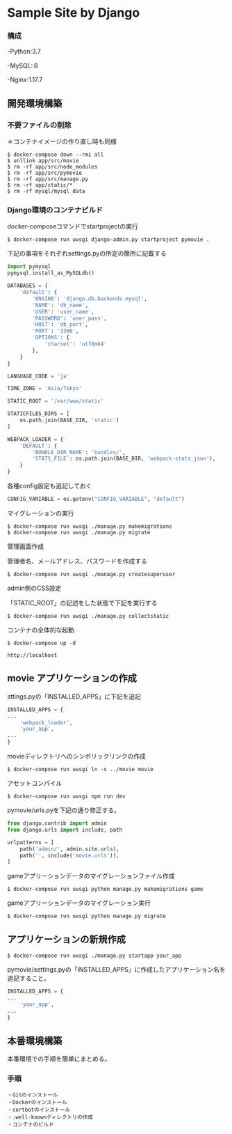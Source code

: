 # Sample Site by Django

### 構成

-Python:3.7

-MySQL:８

-Nginx:1.17.7


## 開発環境構築


### 不要ファイルの削除

＊コンテナイメージの作り直し時も同様

```shell-session
$ docker-compose down --rmi all
$ unllink app/src/movie
$ rm -rf app/src/node_modules
$ rm -rf app/src/pymovie
$ rm -rf app/src/manage.py
$ rm -rf app/static/*
$ rm -rf mysql/mysql_data
```

### Django環境のコンテナビルド

docker-composeコマンドでstartprojectの実行

```shell-session
$ docker-compose run uwsgi django-admin.py startproject pymovie .
```

下記の事項をそれぞれsettings.pyの所定の箇所に記載する

```Python
import pymysql
pymysql.install_as_MySQLdb()
```

```Python
DATABASES = {
    'default': {
        'ENGINE': 'django.db.backends.mysql',
        'NAME': 'db_name',
        'USER': 'user_name',
        'PASSWORD': 'user_pass',
        'HOST': 'db_port',
        'PORT': '3306',
        'OPTIONS': {
            'charset': 'utf8mb4'
        },
    }
}
```

```Python
LANGUAGE_CODE = 'ja'

TIME_ZONE = 'Asia/Tokyo'
```

```Python
STATIC_ROOT = '/var/www/static'
```

```Python
STATICFILES_DIRS = [
    os.path.join(BASE_DIR, 'static')
]

WEBPACK_LOADER = {
    'DEFAULT': {
        'BUNDLE_DIR_NAME': 'bundles/',
        'STATS_FILE': os.path.join(BASE_DIR, 'webpack-stats.json'),
    }
}
```

各種config設定も追記しておく

```Python
CONFIG_VARIABLE = os.getenv("CONFIG_VARIABLE", "default")
```

マイグレーションの実行

```shell-session
$ docker-compose run uwsgi ./manage.py makemigrations
$ docker-compose run uwsgi ./manage.py migrate
```

管理画面作成

管理者名、メールアドレス、パスワードを作成する

```shell-session
$ docker-compose run uwsgi ./manage.py createsuperuser
```

admin側のCSS設定

「STATIC_ROOT」の記述をした状態で下記を実行する

```shell-session
$ docker-compose run uwsgi ./manage.py collectstatic
```

コンテナの全体的な起動

```shell-session
$ docker-compose up -d
```

```
http://localhost
```


## movie アプリケーションの作成

sttings.pyの「INSTALLED_APPS」に下記を追記

```Python
INSTALLED_APPS = {
...
    'webpack_loader',
    'your_app',
...
}
```
movieディレクトリへのシンボリックリンクの作成

```shell-session
$ docker-compose run uwsgi ln -s ../movie movie
```

アセットコンパイル

```shell-session
$ docker-compose run uwsgi npm run dev
```
pymovie/urls.pyを下記の通り修正する。

```Python
from django.contrib import admin
from django.urls import include, path

urlpatterns = [
    path('admin/', admin.site.urls),
    path('', include('movie.urls')),
]
```

gameアプリーションデータのマイグレーションファイル作成

```shell-session
$ docker-compose run uwsgi python manage.py makemigrations game
```

gameアプリーションデータのマイグレーション実行

```shell-session
$ docker-compose run uwsgi python manage.py migrate
```


## アプリケーションの新規作成

```shell-session
$ docker-compose run uwsgi ./manage.py startapp your_app
```
pymovie/settings.pyの「INSTALLED_APPS」に作成したアプリケーション名を追記すること。

```Python
INSTALLED_APPS = {
...
    'your_app',
...
}
```


## 本番環境構築

本番環境での手順を簡単にまとめる。

### 手順

```
・Gitのインストール
・Dockerのインストール
・certbotのインストール
・.well-knownディレクトリの作成
・コンテナのビルド
```
